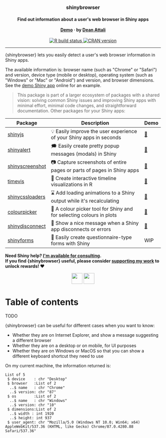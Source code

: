 <p align="center">

<h3 align="center">shinybrowser</h3>

<h4 align="center">Find out information about a user's web browser in Shiny apps
<br><br>
<a href="https://daattali.com/shiny/shinybrowser-demo/">Demo</a>
&middot;
by <a href="https://deanattali.com">Dean Attali</a>
</h4>

<p align="center">
<a href="https://github.com/daattali/shinybrowser/actions">
<img src="https://github.com/daattali/shinybrowser/workflows/R-CMD-check/badge.svg" alt="R build status" />
</a>
<a href="https://cran.r-project.org/package=shinybrowser">
<img src="https://www.r-pkg.org/badges/version/shinybrowser" alt="CRAN version" />
</a>
</p>

</p>

---

<!--<img src="inst/img/hex.png" width="170" align="right"/>-->

{shinybrowser} lets you easily detect a user's web browser information in Shiny apps.

The available information is: browser name (such as "Chrome" or "Safari") and version, device type (mobile or desktop), operating system (such as "Windows" or "Mac" or "Android") and version, and browser dimensions. See the [demo Shiny app](https://daattali.com/shiny/shinybrowser-demo/) online for an example.

> This package is part of a larger ecosystem of packages with a shared vision: solving common Shiny issues and improving Shiny apps with minimal effort, minimal code changes, and straightforward documentation. Other packages for your Shiny apps:

| Package | Description | Demo |
|---|---|---|
| [shinyjs](https://deanattali.com/shinyjs/) | 💡 Easily improve the user experience of your Shiny apps in seconds | [🔗](https://deanattali.com/shinyjs/overview#demo) |
| [shinyalert](https://github.com/daattali/shinyalert) | 🗯️ Easily create pretty popup messages (modals) in Shiny | [🔗](https://daattali.com/shiny/shinyalert-demo/) |
| [shinyscreenshot](https://github.com/daattali/shinyscreenshot/) | 📷 Capture screenshots of entire pages or parts of pages in Shiny apps | [🔗](https://daattali.com/shiny/shinyscreenshot-demo/) |
| [timevis](https://github.com/daattali/timevis/) | 📅 Create interactive timeline visualizations in R | [🔗](https://daattali.com/shiny/timevis-demo/) |
| [shinycssloaders](https://github.com/daattali/shinyscreenshot/) | ⌛ Add loading animations to a Shiny output while it's recalculating | [🔗](https://daattali.com/shiny/shinycssloaders-demo/) |
| [colourpicker](https://github.com/daattali/colourpicker/) | 🎨 A colour picker tool for Shiny and for selecting colours in plots | [🔗](https://daattali.com/shiny/colourInput/) |
| [shinydisconnect](https://github.com/daattali/shinydisconnect/) | 🔌 Show a nice message when a Shiny app disconnects or errors | [🔗](https://daattali.com/shiny/shinydisconnect-demo/) |
| [shinyforms](https://github.com/daattali/shinyforms/) | 📝 Easily create questionnaire-type forms with Shiny | WIP |

**Need Shiny help? [I'm available for consulting](https://attalitech.com/).**<br/>
**If you find {shinybrowser} useful, please consider [supporting my work](https://github.com/sponsors/daattali) to unlock rewards\! ❤**

<p align="center">

<a style="display: inline-block;" href="https://github.com/sponsors/daattali">
<img height="35" src="https://i.imgur.com/034B8vq.png" /> </a>

<a style="display: inline-block;" href="https://paypal.me/daattali">
<img height="35" src="https://camo.githubusercontent.com/0e9e5cac101f7093336b4589c380ab5dcfdcbab0/68747470733a2f2f63646e2e6a7364656c6976722e6e65742f67682f74776f6c66736f6e2f70617970616c2d6769746875622d627574746f6e40312e302e302f646973742f627574746f6e2e737667" />
</a>

</p>

# Table of contents

TODO

{shinybrowser} can be useful for different cases when you want to know:
- Whether they are on Internet Explorer, and show a message suggesting a different browser
- Whether they are on a desktop or on mobile, for UI purposes
- Whether they are on Windows or MacOS so that you can show a different keyboard shortcut they need to use

On my current machine, the information returned is:

```
List of 5
 $ device    : chr "Desktop"
 $ browser   :List of 2
  ..$ name   : chr "Chrome"
  ..$ version: chr "87"
 $ os        :List of 2
  ..$ name   : chr "Windows"
  ..$ version: chr "10"
 $ dimensions:List of 2
  ..$ width : int 1920
  ..$ height: int 937
 $ user_agent: chr "Mozilla/5.0 (Windows NT 10.0; Win64; x64) AppleWebKit/537.36 (KHTML, like Gecko) Chrome/87.0.4280.88 Safari/537.36"
```
